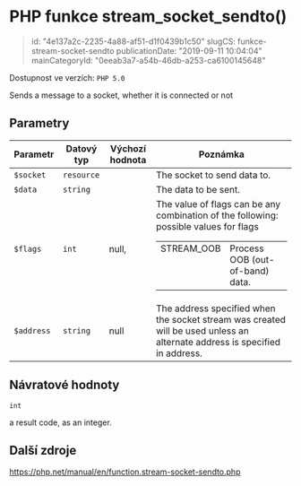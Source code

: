 PHP funkce stream_socket_sendto()
=================================

> id: "4e137a2c-2235-4a88-af51-d1f0439b1c50"
> slugCS: funkce-stream-socket-sendto
> publicationDate: "2019-09-11 10:04:04"
> mainCategoryId: "0eeab3a7-a54b-46db-a253-ca6100145648"

Dostupnost ve verzích: `PHP 5.0`

Sends a message to a socket, whether it is connected or not


Parametry
--------------

| Parametr | Datový typ | Výchozí hodnota | Poznámka |
|-----|-----|-----|-----|
| `$socket` | `resource` |  | The socket to send data to. |
| `$data` | `string` |  | The data to be sent. |
| `$flags` | `int` | null, | The value of flags can be any combination of the following: <table> possible values for flags <tr valign="top"> <td>STREAM_OOB</td> <td> Process OOB (out-of-band) data. </td> </tr> </table> |
| `$address` | `string` | null | The address specified when the socket stream was created will be used unless an alternate address is specified in address. |


Návratové hodnoty
----------------

`int`

a result code, as an integer.

Další zdroje
------------

https://php.net/manual/en/function.stream-socket-sendto.php
